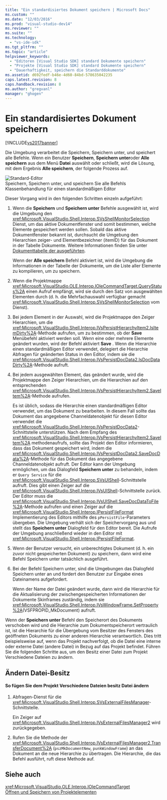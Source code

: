 ```yaml
---
title: "Ein standardisiertes Dokument speichern | Microsoft Docs"
ms.custom: ""
ms.date: "12/03/2016"
ms.prod: "visual-studio-dev14"
ms.reviewer: ""
ms.suite: ""
ms.technology: 
  - "vs-ide-sdk"
ms.tgt_pltfrm: ""
ms.topic: "article"
helpviewer_keywords: 
  - "Editoren [Visual Studio SDK] standard Dokumente speichern"
  - "Projekte [Visual Studio SDK] standard Dokumente speichern"
  - "Dauerhaftigkeit, speichern die Standarddokumente"
ms.assetid: d692fedf-b46e-4d60-84bd-578635042235
caps.latest.revision: 8
caps.handback.revision: 8
ms.author: "gregvanl"
manager: "ghogen"
---
```

# Ein standardisiertes Dokument speichern
[!INCLUDE[vs2017banner](../../code-quality/includes/vs2017banner.md)]

Die Umgebung verarbeitet die Speichern, Speichern unter, und speichert alle Befehle.  Wenn ein Benutzer **Speichern**, **Speichern unter**oder **Alle speichern** aus dem Menü **Datei** auswählt oder schließt, wird die Lösung, mit dem Ergebnis **Alle speichern**, der folgende Prozess auf.  
  
 ![Standard&#45;Editor](../../extensibility/internals/media/public.png "Public")  
Speichern, Speichern unter, und speichern Sie alle Befehls Klassenbehandlung für einen standardmäßigen Editor  
  
 Dieser Vorgang wird in den folgenden Schritten einzeln aufgeführt:  
  
1.  Wenn die **Speichern** und **Speichern unter** Befehle ausgewählt ist, wird die Umgebung den <xref:Microsoft.VisualStudio.Shell.Interop.SVsShellMonitorSelection> Dienst, um das aktive Dokumentfenster und somit bestimmen, welche Elemente gespeichert werden sollen.  Sobald das aktive Dokumentfenster bekannt ist, durchsucht die Umgebung den Hierarchien zeiger\- und Elementbezeichner \(itemID\) für das Dokument in der Tabelle Dokumente.  Weitere Informationen finden Sie unter [Dokumenttabelle der ausgeführten](../../extensibility/internals/running-document-table.md).  
  
     Wenn der **Alle speichern** Befehl aktiviert ist, wird die Umgebung die Informationen in der Tabelle der Dokumente, um die Liste aller Elemente zu kompilieren, um zu speichern.  
  
2.  Wenn die Projektmappe <xref:Microsoft.VisualStudio.OLE.Interop.IOleCommandTarget.QueryStatus%2A> einen Aufruf empfängt, wird sie durch den Satz von ausgewählten Elementen durch \(d. h. die Mehrfachauswahl verfügbar gemacht <xref:Microsoft.VisualStudio.Shell.Interop.SVsShellMonitorSelection> vom Dienst\).  
  
3.  Bei jedem Element in der Auswahl, wird die Projektmappe den Zeiger Hierarchien, um die <xref:Microsoft.VisualStudio.Shell.Interop.IVsPersistHierarchyItem2.IsItemDirty%2A>\-Methode aufrufen, um zu bestimmen, ob der **Save** Menübefehl aktiviert werden soll.  Wenn eine oder mehrere Elemente geändert wurden, wird der Befehl aktiviert **Save** .  Wenn die Hierarchie einen standardmäßigen Editor verwendet, delegiert die Hierarchie Abfragen für geänderten Status in den Editor, indem sie die <xref:Microsoft.VisualStudio.Shell.Interop.IVsPersistDocData2.IsDocDataDirty%2A>\-Methode aufruft.  
  
4.  Bei jedem ausgewählten Element, das geändert wurde, wird die Projektmappe den Zeiger Hierarchien, um die Hierarchien auf den entsprechenden <xref:Microsoft.VisualStudio.Shell.Interop.IVsPersistHierarchyItem2.SaveItem%2A>\-Methode aufrufen.  
  
     Es ist üblich, sodass die Hierarchie einen standardmäßigen Editor verwendet, um das Dokument zu bearbeiten.  In diesem Fall sollte das Dokument das angegebene Channeldatenobjekt für diesen Editor verwendet die <xref:Microsoft.VisualStudio.Shell.Interop.IVsPersistDocData2>\-Schnittstelle unterstützen.  Nach dem Empfang des <xref:Microsoft.VisualStudio.Shell.Interop.IVsPersistHierarchyItem2.SaveItem%2A> methodenaufrufs, sollte das Projekt den Editor informieren, dass das Dokument gespeichert wird, indem die <xref:Microsoft.VisualStudio.Shell.Interop.IVsPersistDocData2.SaveDocData%2A>\-Methode für das Dokument das angegebene Channeldatenobjekt aufruft.  Der Editor kann der Umgebung ermöglichen, um das Dialogfeld **Speichern unter** zu behandeln, indem er `Query Service` für die <xref:Microsoft.VisualStudio.Shell.Interop.SVsUIShell>\-Schnittstelle aufruft.  Dies gibt einen Zeiger auf die <xref:Microsoft.VisualStudio.Shell.Interop.IVsUIShell>\-Schnittstelle zurück.  Der Editor muss die <xref:Microsoft.VisualStudio.Shell.Interop.IVsUIShell.SaveDocDataToFile%2A>\-Methode aufrufen und einen Zeiger auf die <xref:Microsoft.VisualStudio.Shell.Interop.IPersistFileFormat> Implementierung des Editors mithilfe des `pPersistFile`\-Parameters übergeben.  Die Umgebung verhält sich der Speichervorgang aus und stellt das **Speichern unter** Dialogfeld für den Editor bereit.  Die Aufrufe der Umgebung anschließend wieder in den Editor mit <xref:Microsoft.VisualStudio.Shell.Interop.IPersistFileFormat>.  
  
5.  Wenn der Benutzer versucht, ein unberechtigtes Dokument \(d. h. ein zuvor nicht gespeicherten Dokument\) zu speichern, dann wird eine Befehl Speichern unter tatsächlich ausgeführt.  
  
6.  Bei der Befehl Speichern unter, sind die Umgebungen das Dialogfeld Speichern unter an und fordert den Benutzer zur Eingabe eines Dateinamens aufgefordert.  
  
     Wenn der Name der Datei geändert wurde, dann wird die Hierarchie für die Aktualisierung der zwischengespeicherten Informationen der Dokumente Skinframes zuständig, indem sie <xref:Microsoft.VisualStudio.Shell.Interop.IVsWindowFrame.SetProperty%2A>\(VSFPROPID\_MkDocument\) aufruft.  
  
 Wenn der **Speichern unter** Befehl den Speicherort des Dokuments verschoben wird und die Hierarchie zum Dokumentspeicherort vertraulich ist, ist die Hierarchie für die Übergebung vom Besitzer des Fensters des geöffneten Dokuments zu einer anderen Hierarchie verantwortlich.  Dies tritt beispielsweise auf, wenn das Projekt nachverfolgt, ob die Datei eine interne oder externe Datei \(andere Datei\) in Bezug auf das Projekt befindet.  Führen Sie die folgenden Schritte aus, um den Besitz einer Datei zum Projekt Verschiedene Dateien zu ändern.  
  
## Ändern Datei\-Besitz  
  
#### So fügen Sie dem Projekt Verschiedene Dateien besitz Datei ändern  
  
1.  Abfragen\-Dienst für die <xref:Microsoft.VisualStudio.Shell.Interop.SVsExternalFilesManager>\-Schnittstelle.  
  
     Ein Zeiger auf <xref:Microsoft.VisualStudio.Shell.Interop.IVsExternalFilesManager2> wird zurückgegeben.  
  
2.  Rufen Sie die Methode der <xref:Microsoft.VisualStudio.Shell.Interop.IVsExternalFilesManager2.TransferDocument%2A> \(`pszMkDocumentNew`, `punkWindowFrame`\) an das Dokument an die neue Hierarchie zu übertragen.  Die Hierarchie, die das Befehl ausführt, ruft diese Methode auf.  
  
## Siehe auch  
 <xref:Microsoft.VisualStudio.OLE.Interop.IOleCommandTarget>   
 [Öffnen und Speichern von Projektelementen](../../extensibility/internals/opening-and-saving-project-items.md)